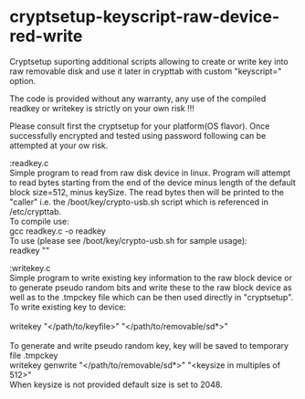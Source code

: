 # cryptsetup-keyscript-raw-device-red-write
Cryptsetup suporting additional scripts allowing to create or write key into raw removable disk and use it later in crypttab with custom "keyscript=" option.

The code is provided without any warranty, any use of the compiled readkey or writekey is strictly on your own risk !!!

Please consult first the cryptsetup for your platform(OS flavor). Once successfully encrypted and tested using password following can be attempted at your ow risk.

:readkey.c <br />
    Simple program to read from raw disk device in linux. Program will attempt to read bytes starting from the end of the device minus length of the default block size=512, minus keySize. The read bytes then will be printed to the "caller" i.e. the /boot/key/crypto-usb.sh script which is referenced in /etc/crypttab.<br />
    To compile use: <br />
      gcc readkey.c -o readkey <br />
    To use (please see /boot/key/crypto-usb.sh for sample usage):<br />
      readkey "<keysize>"
    
:writekey.c <br />
    Simple program to write existing key information to the raw block device or to generate pseudo random bits and write these to the raw block device as well as to the .tmpckey file which can be then used directly in "cryptsetup". <br />
    To write existing key to device: <br />                                            
      writekey "</path/to/keyfile>" "</path/to/removable/sd*>"   <br />                 
    To generate and write pseudo random key, key will be saved to temporary file .tmpckey  <br />
      writekey genwrite "</path/to/removable/sd*>" "<keysize in multiples of 512>"  <br />
    When keysize is not provided default size is set to 2048. <br />            
    
